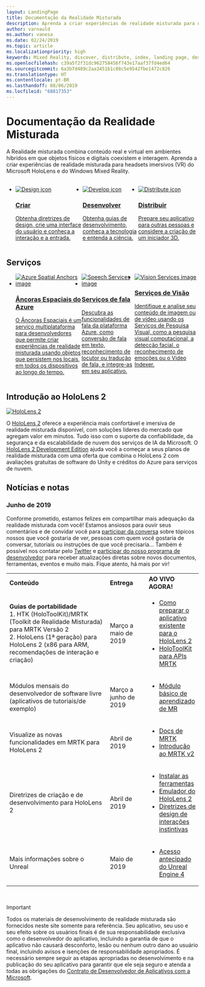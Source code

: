 ```yaml
---
layout: LandingPage
title: Documentação da Realidade Misturada
description: Aprenda a criar experiências de realidade misturada para o HoloLens e headsets imersivos.
author: varnauld
ms.author: vanesa
ms.date: 02/24/2019
ms.topic: article
ms.localizationpriority: high
keywords: Mixed Reality, discover, distribute, index, landing page, design, development, tutorials, sample apps, fundamentals, case studies, resources, HoloLens how-to, Open source projects
ms.openlocfilehash: c39a5f2f31dc962758456f743e17aaf37fd4ed64
ms.sourcegitcommit: 6a3b7d489c2aa3451b1c88c5e9542fbe1472c826
ms.translationtype: HT
ms.contentlocale: pt-BR
ms.lasthandoff: 08/06/2019
ms.locfileid: "68817353"
---
```

# <a name="mixed-reality-documentation"></a>Documentação da Realidade Misturada

A Realidade misturada combina conteúdo real e virtual em ambientes híbridos em que objetos físicos e digitais coexistem e interagem. Aprenda a criar experiências de realidade misturada para headsets imersivos (VR) do Microsoft HoloLens e do Windows Mixed Reality.

<br>

<ul id="cardtypes-W" class="cardsW panelContent" style="display: flex; margin-top: 0px;">
                            <li>
                            <a href="design.md" title="Aterrissagem de criação" data-linktype="absolute-path">
                                    <div class="cardSize">
                                        <div class="cardPadding">
                                            <div class="card">
                                                <div class="cardImageOuter">
                                                    <div class="cardImage">
                                                        <img src="images/DesignIcon.png" alt="Design icon">
                                                    </div>
                                                </div>
                                                <div class="cardText">
                                                    <h3>Criar</h3>
                                                    <p>Obtenha diretrizes de design, crie uma interface do usuário e conheça a interação e a entrada.</p>
                                                </div>
                                            </div>
                                        </div>
                                    </div>
                               </a>
                            </li>
                            <li>
                             <a href="development.md" title="Aterrissagem de desenvolvimento" data-linktype="absolute-path">
                              <div class="cardSize">
                                  <div class="cardPadding">
                                      <div class="card">
                                          <div class="cardImageOuter">
                                              <div class="cardImage">
                                                  <img src="images/DevelopIcon.png" alt="Develop icon">
                                              </div>
                                          </div>
                                          <div class="cardText">
                                              <h3>Desenvolver</h3>
                                              <p>Obtenha guias de desenvolvimento, conheça a tecnologia e entenda a ciência.</p>
                                          </div>
                                      </div>
                                  </div>
                              </div>
                               </a>
                            </li>
                             <li>
                              <a href="implementing-3d-app-launchers.md" title="Distribuir" data-linktype="absolute-path">
                                    <div class="cardSize">
                                        <div class="cardPadding">
                                            <div class="card">
                                                <div class="cardImageOuter">
                                                    <div class="cardImage">
                                                        <img src="images/DistributeIcon.png" alt="Distribute icon">
                                                    </div>
                                                </div>
                                                <div class="cardText">
                                                    <h3 class="x-hidden-focus">Distribuir</h3>
                                                  <p>Prepare seu aplicativo para outras pessoas e considere a criação de um iniciador 3D.</p>
                                                </div>
                                            </div>
                                        </div>
                                    </div>
                                </a>
                            </li>
 </ul>

<h2>Serviços</h2>

<ul id="cardtypes-W" class="cardsW panelContent" style="display: flex; margin-top: 0px;">
                            <li>
                              <a href="https://docs.microsoft.com/azure/spatial-anchors" target="_blank" title="Âncoras Espaciais do Azure" data-linktype="absolute-path">
                                    <div class="cardSize">
                                        <div class="cardPadding">
                                            <div class="card">
                                                <div class="cardImageOuter">
                                                    <div class="cardImage">
                                                        <img src="images/AzureSpatialAnchors.jpg" alt="Azure Spatial Anchors image">
                                                    </div>
                                                </div>
                                                <div class="cardText">
                                                    <h3 class="x-hidden-focus">Âncoras Espaciais do Azure</h3>
                                                  <p>O Âncoras Espaciais é um serviço multiplataforma para desenvolvedores que permite criar experiências de realidade misturada usando objetos que persistem nos locais, em todos os dispositivos ao longo do tempo.</p>
                                                </div>
                                            </div>
                                        </div>
                                    </div>
                                    </a>
                            </li>
                            <li>
                              <a href="https://docs.microsoft.com/azure/cognitive-services/speech-service/" target="_blank" title="Serviços de Fala" data-linktype="absolute-path">
                                    <div class="cardSize">
                                        <div class="cardPadding">
                                            <div class="card">
                                                <div class="cardImageOuter">
                                                    <div class="cardImage">
                                                        <img src="images/speech.jpg" alt="Speech Services image">
                                                    </div>
                                                </div>
                                                <div class="cardText">
                                                    <h3 class="x-hidden-focus">Serviços de fala</h3>
                                                  <p>Descubra as funcionalidades de fala da plataforma Azure, como conversão de fala em texto, reconhecimento de locutor ou tradução de fala, e integre-as em seu aplicativo.</p>
                                                </div>
                                            </div>
                                        </div>
                                    </div>
                                    </a>
                            </li>
                             <li>
                              <a href="https://docs.microsoft.com/azure/cognitive-services/computer-vision/" target="_blank" title="Serviços de Visão" data-linktype="absolute-path">
                                    <div class="cardSize">
                                        <div class="cardPadding">
                                            <div class="card">
                                                <div class="cardImageOuter">
                                                    <div class="cardImage">
                                                        <img src="images/vision.jpg" alt="Vision Services image">
                                                    </div>
                                                </div>
                                                <div class="cardText">
                                                    <h3 class="x-hidden-focus">Serviços de Visão</h3>
                                                  <p>Identifique e analise seu conteúdo de imagem ou de vídeo usando os Serviços de Pesquisa Visual, como a pesquisa visual computacional, a detecção facial, o reconhecimento de emoções ou o Video Indexer.</p>
                                                </div>
                                            </div>
                                        </div>
                                    </div>
                                    </a>
                            </li>
</ul>

<h2>Introdução ao HoloLens 2</h2>

[![HoloLens 2](images/hololens2.jpg)](https://www.microsoft.com/hololens/hardware)

O [HoloLens 2](https://www.microsoft.com/hololens/hardware) oferece a experiência mais confortável e imersiva de realidade misturada disponível, com soluções líderes do mercado que agregam valor em minutos. Tudo isso com o suporte da confiabilidade, da segurança e da escalabilidade de nuvem dos serviços de IA da Microsoft. O [HoloLens 2 Development Edition](https://www.microsoft.com/en-us/hololens/developers) ajuda você a começar a seus planos de realidade misturada com uma oferta que combina o HoloLens 2 com avaliações gratuitas de software do Unity e créditos do Azure para serviços de nuvem.

<h2>Notícias e notas</h2>

<h3>Junho de 2019</h3>

Conforme prometido, estamos felizes em compartilhar mais adequação da realidade misturada com você! Estamos ansiosos para ouvir seus comentários e de convidar você para [participar da conversa](https://holodevelopersslack.azurewebsites.net/) sobre tópicos nossos que você gostaria de ver, pessoas com quem você gostaria de conversar, tutoriais ou instruções de que você precisaria… Também é possível nos contatar pelo [Twitter](https://twitter.com/MxdRealityDev) e [participar do nosso programa de desenvolvedor](https://aka.ms/iwantmr) para receber atualizações diretas sobre novos documentos, ferramentas, eventos e muito mais. Fique atento, há mais por vir!

<table>
<tr>
<th style="width: 400px; text-align:left;">Conteúdo</th><th style="width: 125px; text-align:left;">Entrega</th><th style="width: 125px; text-align:left;">AO VIVO AGORA!</th>
</tr> 
<tr>
<td><b>Guias de portabilidade</b> <br>1. HTK (HoloToolKit)/MRTK (Toolkit de Realidade Misturada) para MRTK Versão 2
<br>2. HoloLens (1ª geração) para HoloLens 2 (x86 para ARM, recomendações de interação e criação)
</td></td><td>Março a maio de 2019</td><td> <ul><li><a href=https://docs.microsoft.com/en-us/windows/mixed-reality/mrtk-porting-guide>Como preparar o aplicativo existente para o HoloLens 2</a><li><a href=https://microsoft.github.io/MixedRealityToolkit-Unity/Documentation/HTKToMRTKPortingGuide.html>HoloToolKit para APIs MRTK</a></td>
</tr>
<tr>
<td>Módulos mensais do desenvolvedor de software livre (aplicativos de tutoriais/de exemplo)</td><td>Março a junho de 2019</td><td> <ul><li><a href=https://docs.microsoft.com/en-us/windows/mixed-reality/mrlearning-base-ch1>Módulo básico de aprendizado de MR</a></td>
</tr>
<tr>
<td>Visualize as novas funcionalidades em MRTK para HoloLens 2</td><td>Abril de 2019</td><td> <ul><li><a href=https://microsoft.github.io/MixedRealityToolkit-Unity/Documentation/GettingStartedWithTheMRTK.html>Docs de MRTK</a><li><a href=https://docs.microsoft.com/en-us/windows/mixed-reality/mrtk-getting-started>Introdução ao MRTK v2</a></td>
</tr>
<tr>
<td>Diretrizes de criação e de desenvolvimento para HoloLens 2</td><td>Abril de 2019</td><td> <ul><li><a href=https://docs.microsoft.com/en-us/windows/mixed-reality/install-the-tools>Instalar as ferramentas</a><li><a href=https://docs.microsoft.com/en-us/windows/mixed-reality/using-the-hololens-emulator>Emulador do HoloLens 2</a><li><a href=https://docs.microsoft.com/en-us/windows/mixed-reality/interaction-fundamentals>Diretrizes de design de interações instintivas</a></td>
</tr>
<tr>
  <td>Mais informações sobre o Unreal</td><td>Maio de 2019</td><td> <ul><li><a href=https://www.unrealengine.com/en-US/blog/unreal-engine-4-support-for-hololens-2-released-in-early-access>Acesso antecipado do Unreal Engine 4</a></td>
</tr>
</table>

<br>



>[!IMPORTANT]
>Todos os materiais de desenvolvimento de realidade misturada são fornecidos neste site somente para referência. Seu aplicativo, seu uso e seu efeito sobre os usuários finais é de sua responsabilidade exclusiva como o desenvolvedor do aplicativo, incluindo a garantia de que o aplicativo não causará desconforto, lesão ou nenhum outro dano ao usuário final, incluindo avisos e isenções de responsabilidade apropriados. É necessário sempre seguir as etapas apropriadas no desenvolvimento e na publicação do seu aplicativo para garantir que ele seja seguro e atenda a todas as obrigações do [Contrato de Desenvolvedor de Aplicativos com a Microsoft](https://docs.microsoft.com/legal/windows/agreements/app-developer-agreement). 
